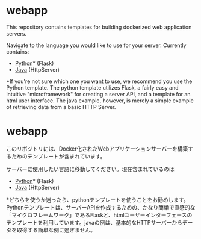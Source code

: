 # webapp
This repository contains templates for building dockerized web application servers.

Navigate to the language you would like to use for your server. Currently contains:
- [Python](/python)* (Flask)
- [Java](/java) (HttpServer)

*If you're not sure which one you want to use, we recommend you use the Python template. The python template utilizes Flask, a fairly easy and intuitive "microframework" for creating a server API, and a template for an html user interface. The java example, however, is merely a simple example of retrieving data from a basic HTTP Server. 

# webapp
このリポジトリには、Docker化されたWebアプリケーションサーバーを構築するためのテンプレートが含まれています。

サーバーに使用したい言語に移動してください。現在含まれているのは
- [Python](/python)* (Flask)
- [Java](/java) (HttpServer)

*どちらを使うか迷ったら、pythonテンプレートを使うことをお勧めします。Pythonテンプレートは、サーバーAPIを作成するための、かなり簡単で直感的な「マイクロフレームワーク」であるFlaskと、htmlユーザーインターフェースのテンプレートを利用しています。javaの例は、基本的なHTTPサーバーからデータを取得する簡単な例に過ぎません。
